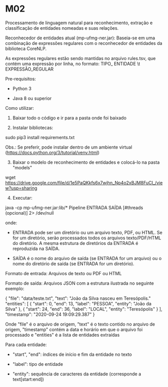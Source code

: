# M02
 Processamento de linguagem natural para reconhecimento, extração e classificação de entidades nomeadas e suas relações.

Reconhecedor de entidades atual (mp-ufmg-ner.jar): Baseia-se em uma combinação de expressões regulares com o reconhecedor de entidades da biblioteca CoreNLP.

As expressões regulares estão sendo mantidas no arquivo rules.tsv, que contém uma expressão por linha, no formato: TIPO_ ENTIDADE \t EXPRESSÃO_REGULAR

Pre-requisitos:

- Python 3

- Java 8 ou superior



Como utilizar:

1) Baixar todo o código e ir para a pasta onde foi baixado

2) Instalar bibliotecas:

sudo pip3 install requirements.txt

Obs.: Se preferir, pode instalar dentro de um ambiente virtual (https://docs.python.org/3/tutorial/venv.html)

3) Baixar o modelo de reconhecimento de entidades e colocá-lo na pasta "models"

wget https://drive.google.com/file/d/1e5PaQKkfs6x7wjhn_Np4o2xBJM8FuCI_/view?usp=sharing

4) Executar:

java -cp mp-ufmg-ner.jar:lib/* Pipeline ENTRADA SAÍDA [#threads (opcional)] 2> /dev/null

onde:

 - ENTRADA pode ser um diretório ou um arquivo texto, PDF, ou HTML. Se for um diretório, serão processados todos os arquivos texto/PDF/HTML do diretório. A mesma estrutura de diretórios da ENTRADA é reproduzida na SAÍDA.

 - SAÍDA é o nome do arquivo de saída (se ENTRADA for um arquivo) ou o nome do diretório de saída (se ENTRADA for um diretório). 


Formato de entrada: Arquivos de texto ou PDF ou HTML

Formato de saída: Arquivos JSON com a estrutura ilustrada no seguinte exemplo:

{
    "file": "data/teste.txt",
    "text": "João da Silva nasceu em Teresópolis."
    "entities": [
        {
            "start": 0,
            "end": 13,
            "label": "PESSOA",
            "entity": "João da Silva"
        },
        {
            "start": 24,
            "end": 36,
            "label": "LOCAL",
            "entity": "Teresópolis"
        }
    ],
    "timestamp": "2020-09-24 19:09:29.387"
}

Onde "file" é o arquivo de origem, "text" é o texto contido no arquivo de origem, "timestamp" contém a data e horário em que o arquivo foi processado e "entities" é a lista de entidades extraídas

Para cada entidade:

   - "start", "end": índices de início e fim da entidade no texto
   
   - "label": tipo de entidade
   
   - "entity": sequência de caracteres da entidade (corresponde a text[start:end])

 
